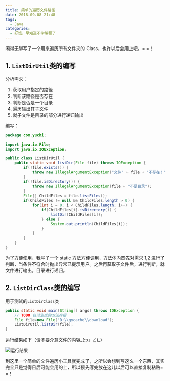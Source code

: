 ```yaml
---
title: 简单的遍历文件路径
date: 2018.09.08 21:48
tags:
  - Java
categories:
  - 好饿，早知道不学编程了
---
```


闲得无聊写了一个用来遍历所有文件夹的 Class，也许以后会用上吧。= =！

## 1. `ListDirUtil`类的编写
分析需求：
1. 获取用户指定的路径
2. 判断该路径是否存在
3. 判断是否是一个目录
4. 遍历输出其子文件
5. 就子文件是目录的部分进行递归输出

编写：
~~~java
package com.yuchi;

import java.io.File;
import java.io.IOException;

public class ListDirUtil {
	public static void listDir(File file) throws IOException {
		if(!file.exists()) {
			throw new IllegalArgumentException("文件" + file + "不存在！");
		}
		if(!file.isDirectory()) {
			throw new IllegalArgumentException(file + "不是目录");
		}
		File[] ChildFiles = file.listFiles();
		if(ChildFiles != null && ChildFiles.length > 0) {
			for(int i = 0; i < ChildFiles.length; i++) {
				if(ChildFiles[i].isDirectory()) {
					listDir(ChildFiles[i]);
				} else {
					System.out.println(ChildFiles[i]);
				}
			}
		}
	}
}
~~~

为了方便使用，我写了一个 static 方法方便调用，方法体内首先对需求 1,2 进行了判断，当条件不符合时抛出异常已提示用户。之后再获取子文件后，进行判断，就文件进行输出，目录进行递归。

## 2. `ListDirClass`类的编写

用于测试的`ListDirClass`类

~~~java
public static void main(String[] args) throws IOException {
	// TODO 自动生成的方法存根
	File file=new File("D:\\qycache\\download");
	ListDirUtil.listDir(file);
}
~~~

运行结果如下（请不要介意文件的内容_(:з」∠)_）

![运行结果](./images/jian-dan-de-bian-li-wen-jian-lu-jing/1.webp)

到这里一个简单的文件遍历小工具就完成了，之所以会想到写这么一个东西，其实完全只是觉得日后可能会用的上，所以预先写完放在这儿以后可以直接复制粘贴= =！
